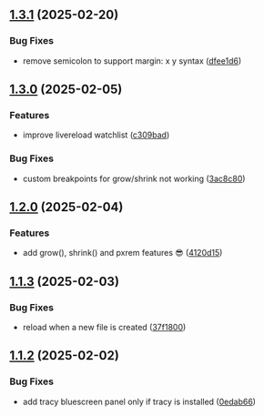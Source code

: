 ## [1.3.1](https://github.com/baumrock/RockDevTools/compare/v1.3.0...v1.3.1) (2025-02-20)


### Bug Fixes

* remove semicolon to support margin: x y syntax ([dfee1d6](https://github.com/baumrock/RockDevTools/commit/dfee1d6bbef09cf11c25f0c28bb129c1e5b5f3af))

## [1.3.0](https://github.com/baumrock/RockDevTools/compare/v1.2.0...v1.3.0) (2025-02-05)


### Features

* improve livereload watchlist ([c309bad](https://github.com/baumrock/RockDevTools/commit/c309bad9fe568846f66d4cc650f4d6f2a87ac6df))


### Bug Fixes

* custom breakpoints for grow/shrink not working ([3ac8c80](https://github.com/baumrock/RockDevTools/commit/3ac8c80a8dd37078c519d53e3ed95206272e06f9))

## [1.2.0](https://github.com/baumrock/RockDevTools/compare/v1.1.3...v1.2.0) (2025-02-04)


### Features

* add grow(), shrink() and pxrem features 😎 ([4120d15](https://github.com/baumrock/RockDevTools/commit/4120d15d9fe3bd5bdcaa7ed0e3bd7d66d99947fc))

## [1.1.3](https://github.com/baumrock/RockDevTools/compare/v1.1.2...v1.1.3) (2025-02-03)


### Bug Fixes

* reload when a new file is created ([37f1800](https://github.com/baumrock/RockDevTools/commit/37f1800b0a68a0e521989dfa713e94e0f45a6330))

## [1.1.2](https://github.com/baumrock/RockDevTools/compare/v1.1.1...v1.1.2) (2025-02-02)


### Bug Fixes

* add tracy bluescreen panel only if tracy is installed ([0edab66](https://github.com/baumrock/RockDevTools/commit/0edab668deaf6999bdd971de2c2583c20e5c9a09))

